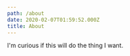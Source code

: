 ```yaml
---
path: /about
date: 2020-02-07T01:59:52.000Z
title: About
---
```

I'm curious if this will do the thing I want.
